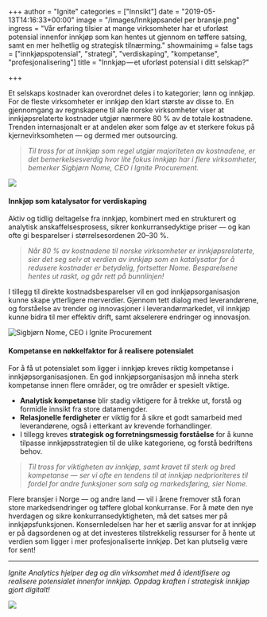 +++
author = "Ignite"
categories = ["Innsikt"]
date = "2019-05-13T14:16:33+00:00"
image = "/images/Innkjøpsandel per bransje.png"
ingress = "Vår erfaring tilsier at mange virksomheter har et uforløst potensial innenfor innkjøp som kan hentes ut gjennom en tøffere satsing, samt en mer helhetlig og strategisk tilnærming."
showmainimg = false
tags = ["innkjøpspotensial", "strategi", "verdiskaping", "kompetanse", "profesjonalisering"]
title = "Innkjøp — et uforløst potensial i ditt selskap?"

+++

Et selskaps kostnader kan overordnet deles i to kategorier; lønn og innkjøp. For de fleste virksomheter er innkjøp den klart største av disse to. En gjennomgang av regnskapene til alle norske virksomheter viser at innkjøpsrelaterte kostnader utgjør nærmere 80 % av de totale kostnadene. Trenden internasjonalt er at andelen øker som følge av et sterkere fokus på kjernevirksomheten — og dermed mer outsourcing.

> _Til tross for at innkjøp som regel utgjør majoriteten av kostnadene, er det bemerkelsesverdig hvor lite fokus innkjøp har i flere virksomheter, bemerker Sigbjørn Nome, CEO i Ignite Procurement._

![](https://cdn-images-1.medium.com/max/1200/1*DtskpugXxUP71KDStYgelw.png)

#### Innkjøp som katalysator for verdiskaping

Aktiv og tidlig deltagelse fra innkjøp, kombinert med en strukturert og analytisk anskaffelsesprosess, sikrer konkurransedyktige priser — og kan ofte gi besparelser i størrelsesordenen 20–30 %.

> _Når 80 % av kostnadene til norske virksomheter er innkjøpsrelaterte, sier det seg selv at verdien av innkjøp som en katalysator for å redusere kostnader er betydelig, fortsetter Nome. Besparelsene hentes ut raskt, og går rett på bunnlinjen!_

I tillegg til direkte kostnadsbesparelser vil en god innkjøpsorganisasjon kunne skape ytterligere merverdier. Gjennom tett dialog med leverandørene, og forståelse av trender og innovasjoner i leverandørmarkedet, vil innkjøp kunne bidra til mer effektiv drift, samt akselerere endringer og innovasjon.

![Sigbjørn Nome, CEO i Ignite Procurement](https://cdn-images-1.medium.com/max/800/1*-5-4I6S_0aprP0kK4PNpPg.jpeg)

#### Kompetanse en nøkkelfaktor for å realisere potensialet

For å få ut potensialet som ligger i innkjøp kreves riktig kompetanse i innkjøpsorganisasjonen. En god innkjøpsorganisasjon må inneha sterk kompetanse innen flere områder, og tre områder er spesielt viktige.

- **Analytisk kompetanse** blir stadig viktigere for å trekke ut, forstå og formidle innsikt fra store datamengder.
- **Relasjonelle ferdigheter** er viktig for å sikre et godt samarbeid med leverandørene, også i etterkant av krevende forhandlinger.
- I tillegg kreves **strategisk og forretningsmessig forståelse** for å kunne tilpasse innkjøpsstrategien til de ulike kategoriene, og forstå bedriftens behov.

> _Til tross for viktigheten av innkjøp, samt kravet til sterk og bred kompetanse — ser vi ofte en tendens til at innkjøp nedprioriteres til fordel for andre funksjoner som salg og markedsføring, sier Nome._

Flere bransjer i Norge — og andre land — vil i årene fremover stå foran store markedsendringer og tøffere global konkurranse. For å møte den nye hverdagen og sikre konkurransedyktigheten, må det satses mer på innkjøpsfunksjonen. Konsernledelsen har her et særlig ansvar for at innkjøp er på dagsordenen og at det investeres tilstrekkelig ressurser for å hente ut verdien som ligger i mer profesjonaliserte innkjøp. Det kan plutselig være for sent!

---

_Ignite Analytics hjelper deg og din virksomhet med å identifisere og realisere potensialet innenfor innkjøp. Oppdag kraften i strategisk innkjøp gjort digitalt!_

[![](https://cdn-images-1.medium.com/max/800/1*wNfW3gtCL-EO9XYJOYYSnQ.png)](https://www.ignite.no/ignite-analytics/demo/)
